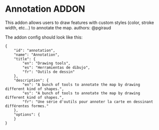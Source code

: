 Annotation ADDON
================

This addon allows users to draw features with custom styles (color, stroke
width, etc...) to annotate the map.
authors: @pgiraud


The addon config should look like this:

    {
        "id": "annotation",
        "name": "Annotation",
        "title": {
            "en": "Drawing tools",
            "es": "Herramientas de dibujo",
            "fr": "Outils de dessin"
        },
        "description": {
            "en": "A bunch of tools to annotate the map by drawing different kind of shapes.",
            "es": "A bunch of tools to annotate the map by drawing different kind of shapes.",
            "fr": "Une série d'outils pour annoter la carte en dessinant différentes formes."
        },
        "options": {
        }
    }

